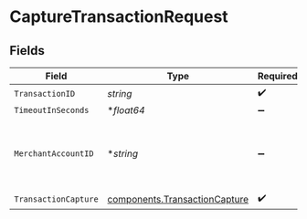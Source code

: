 # CaptureTransactionRequest


## Fields

| Field                                                                          | Type                                                                           | Required                                                                       | Description                                                                    |
| ------------------------------------------------------------------------------ | ------------------------------------------------------------------------------ | ------------------------------------------------------------------------------ | ------------------------------------------------------------------------------ |
| `TransactionID`                                                                | *string*                                                                       | :heavy_check_mark:                                                             | N/A                                                                            |
| `TimeoutInSeconds`                                                             | **float64*                                                                     | :heavy_minus_sign:                                                             | N/A                                                                            |
| `MerchantAccountID`                                                            | **string*                                                                      | :heavy_minus_sign:                                                             | The ID of the merchant account to use for this request.                        |
| `TransactionCapture`                                                           | [components.TransactionCapture](../../models/components/transactioncapture.md) | :heavy_check_mark:                                                             | N/A                                                                            |